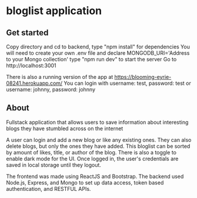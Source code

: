 # bloglist application 


## Get started

  Copy directory and cd to backend, type "npm install" for dependencies
  You will need to create your own .env file and declare MONGODB_URI='Address to your Mongo collection'
  type "npm run dev" to start the server
  Go to http://localhost:3001
  
  There is also a running version of the app at https://blooming-eyrie-08241.herokuapp.com/
  You can login with username: test, password: test
  or username: johnny, password: johnny

## About

Fullstack application that allows users to save information about interesting blogs they have stumbled across on the internet

A user can login and add a new blog or like any existing ones. They can also delete blogs, but only the ones they have added. 
This bloglist can be sorted by amount of likes, title, or author of the blog. 
There is also a toggle to enable dark mode for the UI. 
Once logged in, the user's credentials are saved in local storage until they logout. 

The frontend was made using ReactJS and Bootstrap.
The backend used Node.js, Express, and Mongo to set up data access, token based authentication, and RESTFUL APIs.

